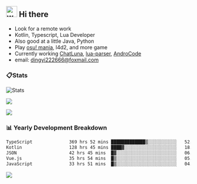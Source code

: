## <img alt="wave" src="https://raw.githubusercontent.com/MartinHeinz/MartinHeinz/master/wave.gif" width="30px"> Hi there

- Look for a remote work
- Kotlin, Typescript, Lua Developer
- Also good at a little Java, Python
- Play [osu! mania](https://osu.ppy.sh/users/29808669), l4d2, and more game
- Currently working [ChatLuna](https://github.com/ChatLunaLab), [lua-parser](https://github.com/dingyi222666/lua-parser), [AndroCode](https://github.com/dingyi222666/AndroCode)
- email: [dingyi222666@foxmail.com](mailto:dingyi222666@foxmail.com)

### 📋Stats

![Stats](https://github-readme-stats.vercel.app/api?username=dingyi222666&show_icons=true&icon_color=47A69E&title_color=47A69E&count_private=true)    

![](http://github-profile-summary-cards.vercel.app/api/cards/most-commit-language?username=dingyi222666&theme=nord_dark)

![](http://github-profile-summary-cards.vercel.app/api/cards/productive-time?username=dingyi222666&theme=nord_dark&utcOffset=8)

### 📊 Yearly Development Breakdown

<!--START_SECTION:waka-->

```txt
TypeScript              369 hrs 52 mins █████████████▒░░░░░░░░░░░   52.90 %
Kotlin                  128 hrs 45 mins ████▓░░░░░░░░░░░░░░░░░░░░   18.41 %
JSON                    42 hrs 45 mins  █▓░░░░░░░░░░░░░░░░░░░░░░░   06.12 %
Vue.js                  35 hrs 54 mins  █▒░░░░░░░░░░░░░░░░░░░░░░░   05.13 %
JavaScript              33 hrs 51 mins  █▒░░░░░░░░░░░░░░░░░░░░░░░   04.84 %
```

<!--END_SECTION:waka-->

![](https://komarev.com/ghpvc/?username=dingyi222666)

